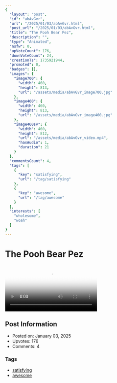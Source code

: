 ```yaml
---
{
  "layout": "post",
  "id": "abAvGvr",
  "url": "/2025/01/03/abAvGvr.html",
  "post_url": "/2025/01/03/abAvGvr.html",
  "title": "The Pooh Bear Pez",
  "description": "",
  "type": "Animated",
  "nsfw": 0,
  "upVoteCount": 176,
  "downVoteCount": 24,
  "creationTs": 1735921944,
  "promoted": 0,
  "badges": [],
  "images": {
    "image700": {
      "width": 460,
      "height": 813,
      "url": "/assets/media/abAvGvr_image700.jpg"
    },
    "image460": {
      "width": 460,
      "height": 813,
      "url": "/assets/media/abAvGvr_image460.jpg"
    },
    "image460sv": {
      "width": 460,
      "height": 812,
      "url": "/assets/media/abAvGvr_video.mp4",
      "hasAudio": 1,
      "duration": 21
    }
  },
  "commentsCount": 4,
  "tags": [
    {
      "key": "satisfying",
      "url": "/tag/satisfying"
    },
    {
      "key": "awesome",
      "url": "/tag/awesome"
    }
  ],
  "interests": [
    "wholesome",
    "woah"
  ]
}
---
```


# The Pooh Bear Pez

<video controls playsinline loop poster="/assets/media/abAvGvr_image460.jpg">
  <source src="/assets/media/abAvGvr_video.mp4" type="video/mp4">
  Your browser does not support the video tag.
</video>

## Post Information

- Posted on: January 03, 2025
- Upvotes: 176
- Comments: 4

### Tags

- [satisfying](/tag/satisfying)
- [awesome](/tag/awesome)
